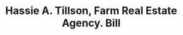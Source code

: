 ---
doi: 10.7916/D8F209T7
date_other: '1922'
date_other_textual: '1922'
form: printed ephemera
genre:
- Invoices
name:
- Hassie A. Tillson, Farm Real Estate Agency
object_in_context_url: https://biggert.cul.columbia.edu/items/view/ave_biggert_01228
subject_hierarchical_geographic:
- Walden, New York, United States
subject_name:
- Hassie A. Tillson, Farm Real Estate Agency
title: Hassie A. Tillson, Farm Real Estate Agency. Bill
sort_title: Hassie A. Tillson, Farm Real Estate Agency. Bill
call_number: ave_biggert_01228
coordinates:
- 41.559999999999995,-74.18972222222223
pid: ave_biggert_01228
identifiers: ave_biggert_01228
canvas_id: ldpd:396491
permalink: "/items/ave_biggert_01228/"
layout: iiif-image-page
---